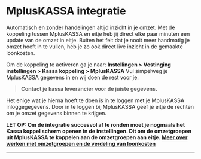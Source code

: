 # MplusKASSA integratie

Automatisch en zonder handelingen altijd inzicht in je omzet. Met de koppeling tussen MplusKASSA en eitje heb jij direct elke paar minuten een update van de omzet in eitje. Buiten het feit dat je nooit meer handmatig je omzet hoeft in te vullen, heb je zo ook direct live inzicht in de gemaakte loonkosten. 

Om de koppeling te activeren ga je naar: **Instellingen > Vestinging instellingen > Kassa koppeling > MplusKASSA** Vul simpelweg je MplusKASSA gegevens in en wij doen de rest voor je.

> **Contact je kassa leverancier voor de juiste gegevens.**

Het enige wat je hierna hoeft te doen is in te loggen met je MplusKASSA inloggegegevens. Door in te loggen bij MplusKASSA geef je eitje de rechten om je omzet gegevens binnen te krijgen.

**LET OP: Om de integratie succesvol af te ronden moet je nogmaals het Kassa koppel scherm openen in de instellingen. Dit om de omzetgroepen uit MplusKASSA te koppelen aan de omzetgroepen aan eitje. [Meer over werken met omzetgroepen en de verdeling van loonkosten](instellingen?id=verdeling-van-loonkosten)**




---